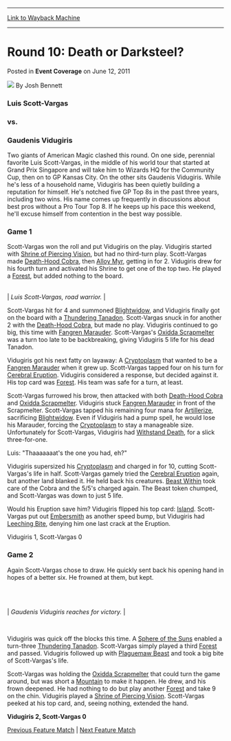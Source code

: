 
---
[Link to Wayback Machine](https://web.archive.org/web/20211028062423/https://magic.wizards.com/en/articles/archive/event-coverage/round-10-death-or-darksteel-2011-06-11)

[_metadata_:author]:- "Josh Bennett"
[_metadata_:description]:- "Luis Scott-Vargas vs. Gaudenis Vidugiris Two giants of American Magic clashed this round. On one side, perennial favorite Luis Scott-Vargas, in the middle of his world tour that started at Grand Prix Singapore and will take him to Wizards HQ for the Community Cup, then on to GP Kansas City. On the other sits Gaudenis Vidugiris. While he's less of a household name, Vidugiris"
[_metadata_:generator]:- "Drupal 7 (http://drupal.org)"
[_metadata_:node]:- "314605"
[_metadata_:path_date]:- "2011-06-11"
[_metadata_:publish_date]:- "2011-06-12"
[_metadata_:source]:- "div-main-content"
[_metadata_:title]:- "Round 10: Death or Darksteel?"
[_metadata_:wayback_capture_timestamp]:- "2021-10-28 06:24:23"
[_metadata_:wayback_raw_url]:- "https://web.archive.org/web/20211028062423id_/https://magic.wizards.com/en/articles/archive/event-coverage/round-10-death-or-darksteel-2011-06-11"
[_metadata_:wayback_url]:- "https://magic.wizards.com/en/articles/archive/event-coverage/round-10-death-or-darksteel-2011-06-11"
---


Round 10: Death or Darksteel?
=============================



 Posted in **Event Coverage**
 on June 12, 2011 






![](https://media.magic.wizards.com/styles/auth_small/public/images/person/authorpic_joshbennett.jpg)
By Josh Bennett












### Luis Scott-Vargas


### vs.


### Gaudenis Vidugiris


Two giants of American Magic clashed this round. On one side, perennial favorite Luis Scott-Vargas, in the middle of his world tour that started at Grand Prix Singapore and will take him to Wizards HQ for the Community Cup, then on to GP Kansas City. On the other sits Gaudenis Vidugiris. While he's less of a household name, Vidugiris has been quietly building a reputation for himself. He's notched five GP Top 8s in the past three years, including two wins. His name comes up frequently in discussions about best pros without a Pro Tour Top 8. If he keeps up his pace this weekend, he'll excuse himself from contention in the best way possible.


### Game 1


Scott-Vargas won the roll and put Vidugiris on the play. Vidugiris started with [Shrine of Piercing Vision](https://gatherer.wizards.com/Pages/Card/Details.aspx?name=Shrine+of+Piercing+Vision), but had no third-turn play. Scott-Vargas made [Death-Hood Cobra](https://gatherer.wizards.com/Pages/Card/Details.aspx?name=Death-Hood+Cobra), then [Alloy Myr](https://gatherer.wizards.com/Pages/Card/Details.aspx?name=Alloy+Myr), getting in for 2. Vidugiris drew for his fourth turn and activated his Shrine to get one of the top two. He played a [Forest](https://gatherer.wizards.com/Pages/Card/Details.aspx?name=Forest), but added nothing to the board.





|  |
| --- |
| 
*Luis Scott-Vargas, road warrior.* |


Scott-Vargas hit for 4 and summoned [Blightwidow](https://gatherer.wizards.com/Pages/Card/Details.aspx?name=Blightwidow), and Vidugiris finally got on the board with a [Thundering Tanadon](https://gatherer.wizards.com/Pages/Card/Details.aspx?name=Thundering+Tanadon). Scott-Vargas snuck in for another 2 with the [Death-Hood Cobra](https://gatherer.wizards.com/Pages/Card/Details.aspx?name=Death-Hood+Cobra), but made no play. Vidugiris continued to go big, this time with [Fangren Marauder](https://gatherer.wizards.com/Pages/Card/Details.aspx?name=Fangren+Marauder). Scott-Vargas's [Oxidda Scrapmelter](https://gatherer.wizards.com/Pages/Card/Details.aspx?name=Oxidda+Scrapmelter) was a turn too late to be backbreaking, giving Vidugiris 5 life for his dead Tanadon.


Vidugiris got his next fatty on layaway: A [Cryptoplasm](https://gatherer.wizards.com/Pages/Card/Details.aspx?name=Cryptoplasm) that wanted to be a [Fangren Marauder](https://gatherer.wizards.com/Pages/Card/Details.aspx?name=Fangren+Marauder) when it grew up. Scott-Vargas tapped four on his turn for [Cerebral Eruption](https://gatherer.wizards.com/Pages/Card/Details.aspx?name=Cerebral+Eruption). Vidugiris considered a response, but decided against it. His top card was [Forest](https://gatherer.wizards.com/Pages/Card/Details.aspx?name=Forest). His team was safe for a turn, at least.


Scott-Vargas furrowed his brow, then attacked with both [Death-Hood Cobra](https://gatherer.wizards.com/Pages/Card/Details.aspx?name=Death-Hood+Cobra) and [Oxidda Scrapmelter](https://gatherer.wizards.com/Pages/Card/Details.aspx?name=Oxidda+Scrapmelter). Vidugiris stuck [Fangren Marauder](https://gatherer.wizards.com/Pages/Card/Details.aspx?name=Fangren+Marauder) in front of the Scrapmelter. Scott-Vargas tapped his remaining four mana for [Artillerize](https://gatherer.wizards.com/Pages/Card/Details.aspx?name=Artillerize), sacrificing [Blightwidow](https://gatherer.wizards.com/Pages/Card/Details.aspx?name=Blightwidow). Even if Vidugiris had a pump spell, he would lose his Marauder, forcing the [Cryptoplasm](https://gatherer.wizards.com/Pages/Card/Details.aspx?name=Cryptoplasm) to stay a manageable size. Unfortunately for Scott-Vargas, Vidugiris had [Withstand Death](https://gatherer.wizards.com/Pages/Card/Details.aspx?name=Withstand+Death), for a slick three-for-one.


Luis: "Thaaaaaaat's the one you had, eh?"


Vidugiris supersized his [Cryptoplasm](https://gatherer.wizards.com/Pages/Card/Details.aspx?name=Cryptoplasm) and charged in for 10, cutting Scott-Vargas's life in half. Scott-Vargas gamely tried the [Cerebral Eruption](https://gatherer.wizards.com/Pages/Card/Details.aspx?name=Cerebral+Eruption) again, but another land blanked it. He held back his creatures. [Beast Within](https://gatherer.wizards.com/Pages/Card/Details.aspx?name=Beast+Within) took care of the Cobra and the 5/5's charged again. The Beast token chumped, and Scott-Vargas was down to just 5 life.


Would his Eruption save him? Vidugiris flipped his top card: [Island](https://gatherer.wizards.com/Pages/Card/Details.aspx?name=Island). Scott-Vargas put out [Embersmith](https://gatherer.wizards.com/Pages/Card/Details.aspx?name=Embersmith) as another speed bump, but Vidugiris had [Leeching Bite](https://gatherer.wizards.com/Pages/Card/Details.aspx?name=Leeching+Bite), denying him one last crack at the Eruption.


Vidugiris 1, Scott-Vargas 0


### Game 2


Again Scott-Vargas chose to draw. He quickly sent back his opening hand in hopes of a better six. He frowned at them, but kept.


 




|  |
| --- |
| 
*Gaudenis Vidugiris reaches for victory.* |


 

Vidugiris was quick off the blocks this time. A [Sphere of the Suns](https://gatherer.wizards.com/Pages/Card/Details.aspx?name=Sphere+of+the+Suns) enabled a turn-three [Thundering Tanadon](https://gatherer.wizards.com/Pages/Card/Details.aspx?name=Thundering+Tanadon). Scott-Vargas simply played a third [Forest](https://gatherer.wizards.com/Pages/Card/Details.aspx?name=Forest) and passed. Vidugiris followed up with [Plaguemaw Beast](https://gatherer.wizards.com/Pages/Card/Details.aspx?name=Plaguemaw+Beast) and took a big bite of Scott-Vargas's life.


Scott-Vargas was holding the [Oxidda Scrapmelter](https://gatherer.wizards.com/Pages/Card/Details.aspx?name=Oxidda+Scrapmelter) that could turn the game around, but was short a [Mountain](https://gatherer.wizards.com/Pages/Card/Details.aspx?name=Mountain) to make it happen. He drew, and his frown deepened. He had nothing to do but play another [Forest](https://gatherer.wizards.com/Pages/Card/Details.aspx?name=Forest) and take 9 on the chin. Vidugiris played a [Shrine of Piercing Vision](https://gatherer.wizards.com/Pages/Card/Details.aspx?name=Shrine+of+Piercing+Vision). Scott-Vargas peeked at his top card, and, seeing nothing, extended the hand.


**Vidugiris 2, Scott-Vargas 0**


[Previous Feature Match](http://archive.wizards.com/Magic/Magazine/Article.aspx?x=mtg/daily/eventcoverage/ptnag11/fm9) | [Next Feature Match](http://archive.wizards.com/Magic/Magazine/Article.aspx?x=mtg/daily/eventcoverage/ptnag11/fm11)






